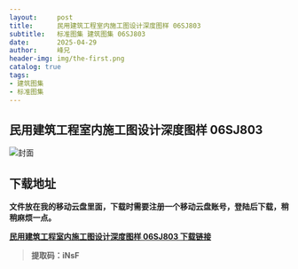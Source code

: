 ```yaml
---
layout:     post
title:      民用建筑工程室内施工图设计深度图样 06SJ803
subtitle:   标准图集 建筑图集 06SJ803
date:       2025-04-29
author:     峰兄
header-img: img/the-first.png
catalog: true
tags:
- 建筑图集
- 标准图集
---
```

## 民用建筑工程室内施工图设计深度图样 06SJ803
![封面](https://pic1.imgdb.cn/item/680f206e58cb8da5c8d1c885.png)

## 下载地址 ##
**文件放在我的移动云盘里面，下载时需要注册一个移动云盘账号，登陆后下载，稍稍麻烦一点。**  
  
[**民用建筑工程室内施工图设计深度图样 06SJ803 下载链接**](https://caiyun.139.com/m/i?105CerCWVprDj)

> **提取码：iNsF**